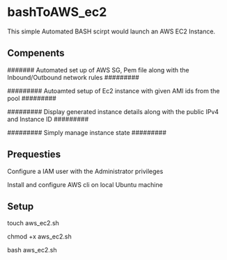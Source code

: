 # bashToAWS_ec2

This simple Automated BASH scirpt would launch an AWS EC2 Instance.

Compenents
-------------

####### Automated set up of AWS SG, Pem file along with the Inbound/Outbound network rules  #########

######### Autoamted setup of Ec2 instance with given AMI ids from the pool #########

######### Display generated instance details along with the public IPv4 and Instance ID #########

######### Simply manage instance state #########


Prequesties
----------------
Configure a IAM user with the Administrator privileges

Install and configure AWS cli on local Ubuntu machine

Setup
---------------
touch aws_ec2.sh

chmod +x aws_ec2.sh

bash aws_ec2.sh
